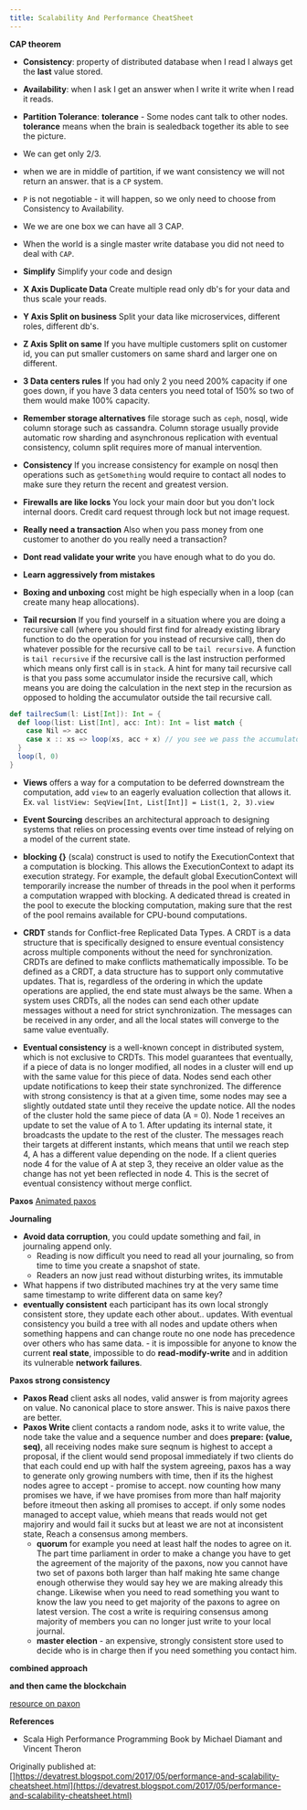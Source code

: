 ```yaml
---
title: Scalability And Performance CheatSheet
---
```

**CAP theorem**
* **Consistency**: property of distributed database when I read I always get the **last** value stored.
* **Availability**: when I ask I get an answer when I write it write when I read it reads.
* **Partition Tolerance**: **tolerance** - Some nodes cant talk to other nodes. **tolerance** means when the brain is sealedback together its able to see the picture.
* We can get only 2/3.
* when we are in middle of partition, if we want consistency we will not return an answer.  that is a `CP` system.
* `P` is not negotiable - it will happen, so we only need to choose from Consistency to Availability.
* We we are one box we can have all 3 CAP.
* When the world is a single master write database you did not need to deal with `CAP`.

* **Simplify** Simplify your code and design
* **X Axis Duplicate Data** Create multiple read only db's for your data and thus scale your reads.
* **Y Axis Split on business** Split your data like microservices, different roles, different db's.
* **Z Axis Split on same** If you have multiple customers split on customer id, you can put smaller customers on same shard and larger one on different.
* **3 Data centers rules** If you had only 2 you need 200% capacity if one goes down, if you have 3 data centers you need total of 150% so two of them would make 100% capacity.
* **Remember storage alternatives** file storage such as `ceph`, nosql, wide column storage such as cassandra.  Column storage usually provide automatic row sharding and asynchronous replication with eventual consistency, column split requires more of manual intervention.
* **Consistency** If you increase consistency for example on nosql then operations such as `getSomething` would require to contact all nodes to make sure they return the recent and greatest version.
* **Firewalls are like locks** You lock your main door but you don't lock internal doors.  Credit card request through lock but not image request.
* **Really need a transaction** Also when you pass money from one customer to another do you really need a transaction?
* **Dont read validate your write** you have enough what to do you do.
* **Learn aggressively from mistakes**


* **Boxing and unboxing** cost might be high especially when in a loop (can create many heap allocations).

* **Tail recursion** If you find yourself in a situation where you are doing a recursive call (where you should first find for already existing library function to do the operation for you instead of recursive call), then do whatever possible for the recursive call to be `tail recursive`.  A function is `tail recursive` if the recursive call is the last instruction performed which means only first call is in `stack`.  A hint for many tail recursive call is that you pass some accumulator inside the recursive call, which means you are doing the calculation in the next step in the recursion as opposed to holding the accumulator outside the tail recursive call.

```scala
def tailrecSum(l: List[Int]): Int = {
  def loop(list: List[Int], acc: Int): Int = list match {
    case Nil => acc
    case x :: xs => loop(xs, acc + x) // you see we pass the accumulator to the next recursive call. no calc after loop.
  }
  loop(l, 0) 
}
```

* **Views** offers a way for a computation to be deferred downstream the computation, add `view` to an eagerly evaluation collection that allows it.  Ex. `val listView: SeqView[Int, List[Int]] = List(1, 2, 3).view`

* **Event Sourcing** describes an architectural approach to designing systems that relies on processing events over time instead of relying on a model of the current state.

* **blocking {}** (scala) construct is used to notify the ExecutionContext that a computation is blocking. This allows the ExecutionContext to adapt its execution strategy. For example, the default global ExecutionContext will temporarily increase the number of threads in the pool when it performs a computation wrapped with blocking. A dedicated thread is created in the pool to execute the blocking computation, making sure that the rest of the pool remains available for CPU-bound computations.

* **CRDT** stands for Conflict-free Replicated Data Types.  A CRDT is a data structure that is specifically designed to ensure eventual consistency across multiple components without the need for synchronization.  CRDTs are defined to make conflicts mathematically impossible.  To be defined as a CRDT, a data structure has to support only commutative updates. That is, regardless of the ordering in which the update operations are applied, the end state must always be the same.  When a system uses CRDTs, all the nodes can send each other update messages without a need for strict synchronization. The messages can be received in any order, and all the local states will converge to the same value eventually.

* **Eventual consistency** is a well-known concept in distributed system, which is not exclusive to CRDTs. This model guarantees that eventually, if a piece of data is no longer modified, all nodes in a cluster will end up with the same value for this piece of data. Nodes send each other update notifications to keep their state synchronized. The difference with strong consistency is that at a given time, some nodes may see a slightly outdated state until they receive the update notice.  All the nodes of the cluster hold the same piece of data (A = 0). Node 1 receives an update to set the value of A to 1. After updating its internal state, it broadcasts the update to the rest of the cluster. The messages reach their targets at different instants, which means that until we reach step 4, A has a different value depending on the node. If a client queries node 4 for the value of A at step 3, they receive an older value as the change has not yet been reflected in node 4.  This is the secret of eventual consistency without merge conflict.

**Paxos** [Animated paxos](http://harry.me/blog/2014/12/27/neat-algorithms-paxos/)

**Journaling**

* **Avoid data corruption**, you could update something and fail, in journaling append only.
    * Reading is now difficult you need to read all your journaling, so from time to time you create a snapshot of state.
    * Readers an now just read without disturbing writes, its immutable
* What happens if two distributed machines try at the very same time same timestamp to write different data on same key?
* **eventually consistent** each participant has its own local strongly consistent store, they update each other about.. updates.  With eventual consistency you build a tree with all nodes and update others when something happens and can change route no one node has precedence over others who has same data. - it is impossible for anyone to know the current **real state**, impossible to do **read-modify-write** and in addition its vulnerable **network failures**.

**Paxos strong consistency**
* **Paxos Read** client asks all nodes, valid answer is from majority agrees on value.  No canonical place to store answer.  This is naive paxos there are better.
* **Paxos Write** client contacts a random node, asks it to write value, the node take the value and a sequence number and does **prepare: (value, seq)**, all receiving nodes make sure seqnum is highest to accept a proposal, if the client would send proposal immediately if two clients do that each could end up with half the system agreeing, paxos has a way to generate only growing numbers with time, then if its the highest nodes agree to accept - promise to accept. now counting how many promises we have, if we have promises from more than half majority before itmeout then asking all promises to accept. if only some nodes managed to accept value, whieh means that reads would not get majoriry and would fail it sucks but at least we are not at inconsistent state, 
Reach a consensus among members.
    * **quorum** for example you need at least half the nodes to agree on it. The part time parliament in order to make a change you have to get the agreement of the majority of the paxons, now you cannot have two set of paxons both larger than half making hte same change enough otherwise they would say hey we are making already this change.  Likewise when you need to read something you want to know the law you need to get majority of the paxons to agree on latest version.  The cost a write is requiring consensus among majority of members you can no longer just write to your local journal.
    * **master election** - an expensive, strongly consistent store used to decide who is in charge then if you need something you contact him.

**combined approach** 

**and then came the blockchain**

[resource on paxon](https://hackernoon.com/how-your-data-is-stored-or-the-laws-of-the-imaginary-greeks-54c569c17a49)

**References**

* Scala High Performance Programming Book by Michael Diamant and Vincent Theron

Originally published at: []https://devatrest.blogspot.com/2017/05/performance-and-scalability-cheatsheet.html](https://devatrest.blogspot.com/2017/05/performance-and-scalability-cheatsheet.html)